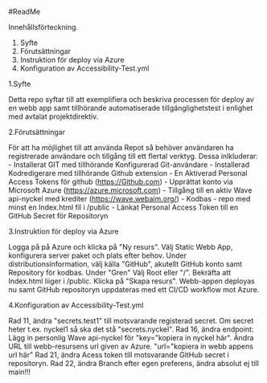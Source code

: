 #ReadMe

Innehållsförteckning.

1. Syfte
2. Förutsättningar
3. Instruktion för deploy via Azure
4. Konfiguration av Accessibility-Test.yml



1.Syfte
 
Detta repo syftar till att exemplifiera och beskriva processen för deploy av en webb
app samt tillhörande automatiserade tillgänglighetstest i enlighet med avtalat projektdirektiv.

2.Förutsättningar

För att ha möjlighet till att använda Repot så behöver användaren ha registrerade användare och tillgång till ett flertal verktyg. Dessa inlkluderar:
    - Installerat GIT med tillhörande Konfigurerad Git-användare
    - Installerad Kodredigerare med tillhörande Github extension
    - En Aktiverad Personal Access Tokens för github (https://Github.com)
    - Upprättat konto via Microsoft Azure (https://azure.microsoft.com)
    - Tillgång till en aktiv Wave api-nyckel med krediter (https://wave.webaim.org/)
    - Kodbas - repo med minst en Index.html fil i /public
    - Länkat Personal Access Token till en GitHub Secret för Repositoryn
   
3.Instruktion för deploy via Azure

Logga på på Azure och klicka på "Ny resurs". Välj Static Webb App, konfigurera server paket och plats efter behov. Under distributionsinformation,
välj källa "GitHub", akutellt GitHub konto samt Repository för kodbas. Under "Gren" Välj Root eller "/". Bekräfta att Index.html liiger i /public.
Klicka på "Skapa resurs". Webb-appen deployas nu samt GitHub repositoryn uppdateras med ett CI/CD workflow mot Azure.

4.Konfiguration av Accessibility-Test.yml

Rad 11, ändra "secrets.test1" till motsvarande registerad secret. Om secret heter t.ex. nyckel1 så ska det stå "secrets.nyckel".
Rad 16, ändra endpoint: Lägg in personlig Wave api-nyckel för "key="kopiera in nyckel här". Ändra URL till webb-resursens url given av Azure. "url="kopiera in webb appens url här"
Rad 21, ändra Acess token till motsvarande GitHub secret i repositoryn.
Rad 22, ändra Branch efter egen preferens, ändra absolut ej till main!!!





